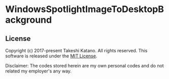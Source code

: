 # WindowsSpotlightImageToDesktopBackground

## License

Copyright (c) 2017-present Takeshi Katano. All rights reserved. This software is released under the [MIT License](https://github.com/tksh164/WindowsSpotlightWallpaper-PShell/blob/master/LICENSE).

Disclaimer: The codes stored herein are my own personal codes and do not related my employer's any way.
